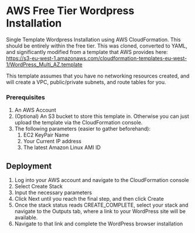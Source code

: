 # AWS Free Tier Wordpress Installation

Single Template Wordpress Installation using AWS CloudFormation. This should be entirely within the free tier. This was cloned, converted to YAML, and significantly modified from a template that AWS provides here:
https://s3-eu-west-1.amazonaws.com/cloudformation-templates-eu-west-1/WordPress_Multi_AZ.template

This template assumes that you have no networking resources created, and will create a VPC, public/private subnets, and route tables for you.

### Prerequisites

1. An AWS Account
2. (Optional) An S3 bucket to store this template in. Otherwise you can just upload the template via the CloudFormation console.
3. The following parameters (easier to gather beforehand):
    1. EC2 KeyPair Name
    2. Your Current IP address
    3. The latest Amazon Linux AMI ID


## Deployment

1. Log into your AWS account and navigate to the CloudFormation console
2. Select Create Stack
3. Input the necessary parameters
4. Click Next until you reach the final step, and then click Create
5. Once the stack status reads CREATE_COMPLETE, select your stack and navigate to the Outputs tab, where a link to your WordPress site will be available.
6. Navigate to that link and complete the WordPress browser installation
